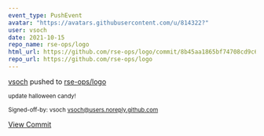 ```yaml
---
event_type: PushEvent
avatar: "https://avatars.githubusercontent.com/u/814322?"
user: vsoch
date: 2021-10-15
repo_name: rse-ops/logo
html_url: https://github.com/rse-ops/logo/commit/8b45aa1865bf74708cd9c60b7763c2d960c4655b
repo_url: https://github.com/rse-ops/logo
---
```


<a href='https://github.com/vsoch' target='_blank'>vsoch</a> pushed to <a href='https://github.com/rse-ops/logo' target='_blank'>rse-ops/logo</a>

<small>update halloween candy!

Signed-off-by: vsoch <vsoch@users.noreply.github.com></small>

<a href='https://github.com/rse-ops/logo/commit/8b45aa1865bf74708cd9c60b7763c2d960c4655b' target='_blank'>View Commit</a>